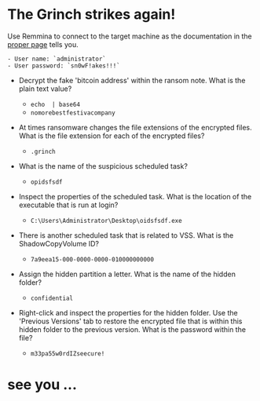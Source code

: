 # The Grinch strikes again!

Use Remmina to connect to the target machine as the documentation in the [proper page](https://tryhackme.com/room/adventofcyber2) tells you.

	- User name: `administrator`
	- User password: `sn0wF!akes!!!`


- Decrypt the fake 'bitcoin address' within the ransom note. What is the plain text value?

	- `echo  | base64`
	- `nomorebestfestivacompany`

- At times ransomware changes the file extensions of the encrypted files. What is the file extension for each of the encrypted files?

	- `.grinch`

- What is the name of the suspicious scheduled task?

	- `opidsfsdf`

- Inspect the properties of the scheduled task. What is the location of the executable that is run at login?

	- `C:\Users\Administrator\Desktop\oidsfsdf.exe`

- There is another scheduled task that is related to VSS. What is the ShadowCopyVolume ID?

	- `7a9eea15-000-0000-0000-010000000000`

- Assign the hidden partition a letter. What is the name of the hidden folder?

	- `confidential`

- Right-click and inspect the properties for the hidden folder. Use the 'Previous Versions' tab to restore the encrypted file that is within this hidden folder to the previous version. What is the password within the file?

	- `m33pa55w0rdIZseecure!`




# see you ...
